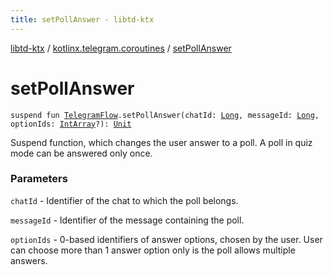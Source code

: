 ```yaml
---
title: setPollAnswer - libtd-ktx
---
```


[libtd-ktx](../index.html) / [kotlinx.telegram.coroutines](index.html) / [setPollAnswer](./set-poll-answer.html)

# setPollAnswer

`suspend fun `[`TelegramFlow`](../kotlinx.telegram.core/-telegram-flow/index.html)`.setPollAnswer(chatId: `[`Long`](https://kotlinlang.org/api/latest/jvm/stdlib/kotlin/-long/index.html)`, messageId: `[`Long`](https://kotlinlang.org/api/latest/jvm/stdlib/kotlin/-long/index.html)`, optionIds: `[`IntArray`](https://kotlinlang.org/api/latest/jvm/stdlib/kotlin/-int-array/index.html)`?): `[`Unit`](https://kotlinlang.org/api/latest/jvm/stdlib/kotlin/-unit/index.html)

Suspend function, which changes the user answer to a poll. A poll in quiz mode can be answered
only once.

### Parameters

`chatId` - Identifier of the chat to which the poll belongs.

`messageId` - Identifier of the message containing the poll.

`optionIds` - 0-based identifiers of answer options, chosen by the user. User can choose more
than 1 answer option only is the poll allows multiple answers.